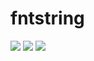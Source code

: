 # fntstring

[![](https://img.shields.io/circleci/project/github/btk5h/fntstring/master.svg?style=flat-square&logo=circleci)](https://circleci.com/gh/btk5h/fntstring)
[![](https://img.shields.io/codeclimate/maintainability/btk5h/fntstring.svg?style=flat-square&logo=code-climate)](https://codeclimate.com/github/btk5h/fntstring)
[![](https://img.shields.io/codecov/c/github/btk5h/fntstring.svg?style=flat-square&logo=codecov)](https://codecov.io/gh/btk5h/fntstring)